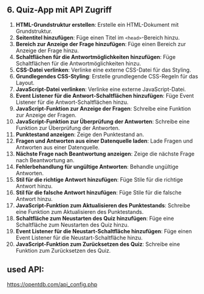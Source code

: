 ## 6. Quiz-App mit API Zugriff

1. **HTML-Grundstruktur erstellen**: Erstelle ein HTML-Dokument mit Grundstruktur.
2. **Seitentitel hinzufügen**: Füge einen Titel im `<head>`-Bereich hinzu.
3. **Bereich zur Anzeige der Frage hinzufügen**: Füge einen Bereich zur Anzeige der Frage hinzu.
4. **Schaltflächen für die Antwortmöglichkeiten hinzufügen**: Füge Schaltflächen für die Antwortmöglichkeiten hinzu.
5. **CSS-Datei verlinken**: Verlinke eine externe CSS-Datei für das Styling.
6. **Grundlegendes CSS-Styling**: Erstelle grundlegende CSS-Regeln für das Layout.
7. **JavaScript-Datei verlinken**: Verlinke eine externe JavaScript-Datei.
8. **Event Listener für die Antwort-Schaltflächen hinzufügen**: Füge Event Listener für die Antwort-Schaltflächen hinzu.
9. **JavaScript-Funktion zur Anzeige der Fragen**: Schreibe eine Funktion zur Anzeige der Fragen.
10. **JavaScript-Funktion zur Überprüfung der Antworten**: Schreibe eine Funktion zur Überprüfung der Antworten.
11. **Punktestand anzeigen**: Zeige den Punktestand an.
12. **Fragen und Antworten aus einer Datenquelle laden**: Lade Fragen und Antworten aus einer Datenquelle.
13. **Nächste Frage nach Beantwortung anzeigen**: Zeige die nächste Frage nach Beantwortung an.
14. **Fehlerbehandlung für ungültige Antworten**: Behandle ungültige Antworten.
15. **Stil für die richtige Antwort hinzufügen**: Füge Stile für die richtige Antwort hinzu.
16. **Stil für die falsche Antwort hinzufügen**: Füge Stile für die falsche Antwort hinzu.
17. **JavaScript-Funktion zum Aktualisieren des Punktestands**: Schreibe eine Funktion zum Aktualisieren des Punktestands.
18. **Schaltfläche zum Neustarten des Quiz hinzufügen**: Füge eine Schaltfläche zum Neustarten des Quiz hinzu.
19. **Event Listener für die Neustart-Schaltfläche hinzufügen**: Füge einen Event Listener für die Neustart-Schaltfläche hinzu.
20. **JavaScript-Funktion zum Zurücksetzen des Quiz**: Schreibe eine Funktion zum Zurücksetzen des Quiz.

## used API: 
https://opentdb.com/api_config.php
